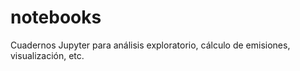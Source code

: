 # notebooks

Cuadernos Jupyter para análisis exploratorio, cálculo de emisiones, visualización, etc.
